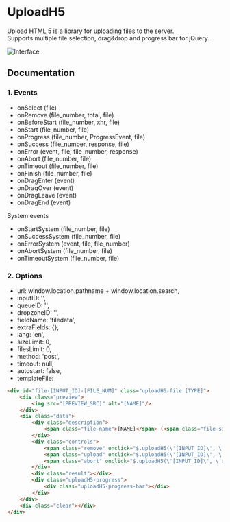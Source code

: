 # UploadH5
Upload HTML 5 is a library for uploading files to the server.  
Supports multiple file selection, drag&drop and progress bar for jQuery.

![Interface](https://dl.dropboxusercontent.com/u/31670130/img/uploadh5.png)

## Documentation

### 1. Events

- onSelect (file)
- onRemove (file_number, total, file)
- onBeforeStart (file_number, xhr, file)
- onStart (file_number, file)
- onProgress (file_number, ProgressEvent, file)
- onSuccess (file_number, response, file)
- onError (event, file, file_number, response)
- onAbort (file_number, file)
- onTimeout (file_number, file)
- onFinish (file_number, file)
- onDragEnter (event)
- onDragOver (event)
- onDragLeave (event)
- onDragEnd (event)

System events

- onStartSystem (file_number, file)
- onSuccessSystem (file_number, file)
- onErrorSystem (event, file, file_number)
- onAbortSystem (file_number, file)
- onTimeoutSystem (file_number, file)

### 2. Options

- url: window.location.pathname + window.location.search,
- inputID: '',
- queueID: '',
- dropzoneID: '',
- fieldName: 'filedata',
- extraFields: {},
- lang: 'en',
- sizeLimit: 0,
- filesLimit: 0,
- method: 'post',
- timeout: null,
- autostart: false,
- templateFile:
 
```html
<div id="file-[INPUT_ID]-[FILE_NUM]" class="uploadH5-file [TYPE]"> 
    <div class="preview"> 
        <img src="[PREVIEW_SRC]" alt="[NAME]"/> 
    </div> 
    <div class="data"> 
        <div class="description"> 
            <span class="file-name">[NAME]</span> (<span class="file-size">[SIZE_HUMAN]</span>) 
        </div> 
        <div class="controls"> 
            <span class="remove" onclick="$.uploadH5(\'[INPUT_ID]\', \'remove\', \'[FILE_NUM]\');" title="[REMOVE]"></span> 
            <span class="upload" onclick="$.uploadH5(\'[INPUT_ID]\', \'upload\', \'[FILE_NUM]\');">[UPLOAD]</span> 
            <span class="abort" onclick="$.uploadH5(\'[INPUT_ID]\', \'abort\', \'[FILE_NUM]\');" style="display:none">[ABORT]</span> 
        </div> 
        <div class="result"></div> 
        <div class="uploadH5-progress"> 
            <div class="uploadH5-progress-bar"></div> 
        </div> 
    </div> 
    <div class="clear"></div> 
</div>
```

